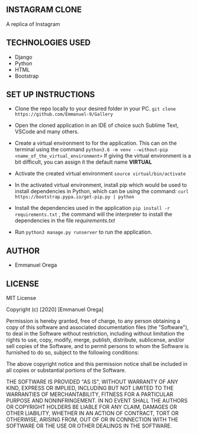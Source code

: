 ## INSTAGRAM CLONE
 A replica of Instagram


## TECHNOLOGIES USED

* Django
* Python
* HTML
* Bootstrap

## SET UP INSTRUCTIONS

* Clone the repo locally to your desired folder in your PC.
   ` git clone https://github.com/Emmanuel-9/Gallery `

* Open the cloned application in an IDE of choice such Sublime Text, VSCode and many others.

* Create a virtual environment to for the application. This can on the terminal using the command
  ` python3.6 -m venv --without-pip <name_of_the_virtual_environment> `
  If giving the virtual environment is a bit difficult, you can assign it the default name **VIRTUAL**
  
* Activate the created virtual environment 
  ` source virtual/bin/activate `

* In the activated virtual environment, install pip which would be used to install dependencies in Python, which can be using the   command: ` curl https://bootstrap.pypa.io/get-pip.py | python `

* Install the dependencies used in the application ` pip install -r requirements.txt ` , the command will the interpreter to
  install the dependencies in the file _requirements.txt_

* Run ` python3 manage.py runserver ` to run the application.


## AUTHOR
* Emmanuel Orega

## LICENSE
MIT License

Copyright (c) [2020] [Emmanuel Orega]

Permission is hereby granted, free of charge, to any person obtaining a copy
of this software and associated documentation files (the "Software"), to deal
in the Software without restriction, including without limitation the rights
to use, copy, modify, merge, publish, distribute, sublicense, and/or sell
copies of the Software, and to permit persons to whom the Software is
furnished to do so, subject to the following conditions:

The above copyright notice and this permission notice shall be included in all
copies or substantial portions of the Software.

THE SOFTWARE IS PROVIDED "AS IS", WITHOUT WARRANTY OF ANY KIND, EXPRESS OR
IMPLIED, INCLUDING BUT NOT LIMITED TO THE WARRANTIES OF MERCHANTABILITY,
FITNESS FOR A PARTICULAR PURPOSE AND NONINFRINGEMENT. IN NO EVENT SHALL THE
AUTHORS OR COPYRIGHT HOLDERS BE LIABLE FOR ANY CLAIM, DAMAGES OR OTHER
LIABILITY, WHETHER IN AN ACTION OF CONTRACT, TORT OR OTHERWISE, ARISING FROM,
OUT OF OR IN CONNECTION WITH THE SOFTWARE OR THE USE OR OTHER DEALINGS IN THE
SOFTWARE. 

